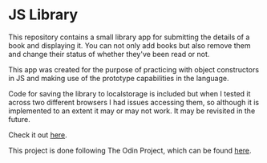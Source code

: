 # JS Library

This repository contains a small library app for submitting the details of a book and displaying it. You can not only add books but also remove them and change their status of whether they've been read or not.

This app was created for the purpose of practicing with object constructors in JS and making use of the prototype capabilities in the language.

Code for saving the library to localstorage is included but when I tested it across two different browsers I had issues accessing them, so although it is implemented to an extent it may or may not work. It may be revisited in the future.

Check it out [here](https://rgee258.github.io/js-library/).

This project is done following The Odin Project, which can
be found [here](https://www.theodinproject.com/courses/javascript/lessons/library).